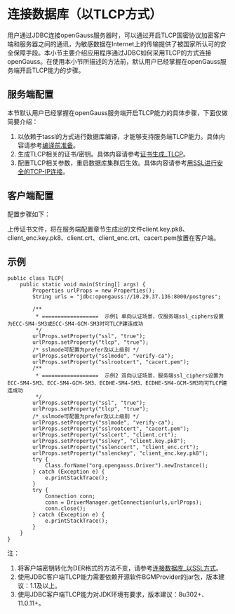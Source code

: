 # 连接数据库（以TLCP方式）

用户通过JDBC连接openGauss服务器时，可以通过开启TLCP国密协议加密客户端和服务器之间的通讯，为敏感数据在Internet上的传输提供了被国家所认可的安全保障手段。本小节主要介绍应用程序通过JDBC如何采用TLCP的方式连接openGauss。在使用本小节所描述的方法前，默认用户已经掌握在openGauss服务端开启TLCP能力的步骤。

## 服务端配置

本节默认用户已经掌握在openGauss服务端开启TLCP能力的具体步骤，下面仅做简要介绍：
1. 以依赖于tassl的方式进行数据库编译，才能够支持服务端TLCP能力。具体内容请参考[编译前准备](../../../docs-lite/zh/docs/CompilationGuide/编译前准备.md)。
2. 生成TLCP相关的证书/密钥。具体内容请参考[证书生成_TLCP](../../../docs-lite/zh/docs/DatabaseAdministrationGuide/证书生成_TLCP.md)。
3. 配置TLCP相关参数，重启数据库集群后生效。具体内容请参考[用SSL进行安全的TCP-IP连接](../../../docs-lite/zh/docs/DatabaseAdministrationGuide/用SSL进行安全的TCP-IP连接.md)。


## 客户端配置

配置步骤如下：

上传证书文件，将在服务端配置章节生成出的文件client.key.pk8、client_enc.key.pk8、client.crt、client_enc.crt、cacert.pem放置在客户端。

## 示例

```
public class TLCP{
    public static void main(String[] args) {
        Properties urlProps = new Properties();
        String urls = "jdbc:opengauss://10.29.37.136:8000/postgres";

        /**
         * ==================  示例1 单向认证场景，仅服务端ssl_ciphers设置为ECC-SM4-SM3或ECC-SM4-GCM-SM3时可TLCP建连成功
         */
        urlProps.setProperty("ssl", "true");
        urlProps.setProperty("tlcp", "true");
        /* sslmode可配置为prefer及以上级别 */
        urlProps.setProperty("sslmode", "verify-ca");
        urlProps.setProperty("sslrootcert", "cacert.pem");
        /**
         * ==================  示例2 双向认证场景，服务端ssl_ciphers设置为ECC-SM4-SM3、ECC-SM4-GCM-SM3、ECDHE-SM4-SM3、ECDHE-SM4-GCM-SM3均可TLCP建连成功
         */
        urlProps.setProperty("ssl", "true");
        urlProps.setProperty("tlcp", "true");
        /* sslmode可配置为prefer及以上级别 */
        urlProps.setProperty("sslmode", "verify-ca");
        urlProps.setProperty("sslrootcert", "cacert.pem");
        urlProps.setProperty("sslcert", "client.crt");
        urlProps.setProperty("sslkey", "client.key.pk8");
        urlProps.setProperty("sslenccert", "client_enc.crt");
        urlProps.setProperty("sslenckey", "client_enc.key.pk8");
        try {
            Class.forName("org.opengauss.Driver").newInstance();
        } catch (Exception e) {
            e.printStackTrace();
        }
        try {
            Connection conn;
            conn = DriverManager.getConnection(urls,urlProps);
            conn.close();
        } catch (Exception e) {
            e.printStackTrace();
        }
    }
}
```
注：
1. 将客户端密钥转化为DER格式的方法不变，请参考[连接数据库_以SSL方式](./连接数据库_以SSL方式.md)。
2. 使用JDBC客户端TLCP能力需要依赖开源软件BGMProvider的jar包，版本建议：1.1及以上。
3. 使用JDBC客户端TLCP能力对JDK环境有要求，版本建议：8u302+、11.0.11+。
